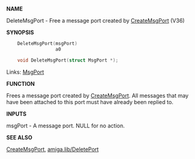 
**NAME**

DeleteMsgPort - Free a message port created by [CreateMsgPort](CreateMsgPort)  (V36)

**SYNOPSIS**

```c
    DeleteMsgPort(msgPort)
                  a0

    void DeleteMsgPort(struct MsgPort *);

```
Links: [MsgPort](_0099) 

**FUNCTION**

Frees a message port created by [CreateMsgPort](CreateMsgPort).  All messages that
may have been attached to this port must have already been
replied to.

**INPUTS**

msgPort - A message port.  NULL for no action.

**SEE ALSO**

[CreateMsgPort](CreateMsgPort), [amiga.lib/DeletePort](_0153)
